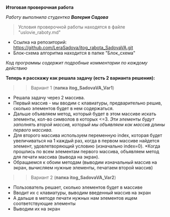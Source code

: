 **Итоговая проверочная работа**

*Работу выполнила студентка __Валерия Садова__*

>Условия проверочной работы находятся в файле "uslovie_raboty.md"

* Ссылка на репозиторий: https://github.com/LeraSadova/itog_rabota_SadovaVA.git
* Блок-схема алгоритма находится в папке "Блок_схема"

*Код программы содержит подробные комментарии по каждому действию*

**Теперь я расскажу как решала задачу (есть 2 варианта решения):**
>>Вариант 1 (**папка itog_SadovaVA_Var1**)
* Решала задачу через 2 массива.
* Первый массив - мы вводим с клавиатуры, предварительно решив, сколько элементов будет в нем содержаться.
* Дальше объявляем метод, который будет в этом массиве искать элементы, кол-во символов в которых <=3.
*Эти элементы будут заполнять второй массив, который мы объявляем как массив длины первого массива.*
* Для второго массива используем переменную index, которая будет увеличиваться на 1 каждый раз, когда в первом массиве найдется элемент, удовлетворяющий условию (изначально index=0).
*Когда прошлись по всем элементам первого массива, объявляем метод для печати массива (вывода на экран). 
* Обращаемся к обоим методам (выводим изначальный массив на экран, вычисляем нужные элементы, печатаем второй массив)

>>Вариант 2 (**папка itog_SadovaVA_Var2**)
* Пользователь решает, сколько элементов будет в массиве
* Вводит их с клавиатуры, выводим введенный массив на экран
* А дальше в методе печати нужных нам элементов ищем соответствующие элементы
* Выводим их на экран